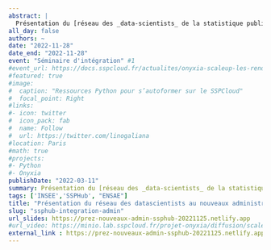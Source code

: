 ```yaml
---
abstract: |
  Présentation du [réseau des _data-scientists_ de la statistique publique](ssphub.netlify.app/)
all_day: false
authors: ~
date: "2022-11-28"
date_end: "2022-11-28"
event: "Séminaire d'intégration" #1
#event_url: https://docs.sspcloud.fr/actualites/onyxia-scaleup-les-rendez-vous-communautaires-onyxia
#featured: true
#image:
#  caption: "Ressources Python pour s’autoformer sur le SSPCloud"
#  focal_point: Right
#links:
#- icon: twitter
#  icon_pack: fab
#  name: Follow
#  url: https://twitter.com/linogaliana
#location: Paris
#math: true
#projects:
#- Python
#- Onyxia
publishDate: "2022-03-11"
summary: Présentation du [réseau des _data-scientists_ de la statistique publique](ssphub.netlify.app/)
tags: ['INSEE','SSPHub', "ENSAE"]
title: "Présentation du réseau des datascientists au nouveaux administrateurs de l'INSEE"
slug: "ssphub-integration-admin"
url_slides: https://prez-nouveaux-admin-ssphub-20221125.netlify.app
#url_video: https://minio.lab.sspcloud.fr/projet-onyxia/diffusion/scaleup/20220311-formations.mp4
external_link : https://prez-nouveaux-admin-ssphub-20221125.netlify.app
---
```


<!-----------
url_code: ""
url_pdf: ""
url_slides: ""
url_video: ""

{{% callout note %}}
Click on the **Slides** button above to view the built-in slides feature.
{{% /callout %}}

Slides can be added in a few ways:

- **Create** slides using Academic's [*Slides*](https://sourcethemes.com/academic/docs/managing-content/#create-slides) feature and link using `slides` parameter in the front matter of the talk file
- **Upload** an existing slide deck to `static/` and link using `url_slides` parameter in the front matter of the talk file
- **Embed** your slides (e.g. Google Slides) or presentation video on this page using [shortcodes](https://sourcethemes.com/academic/docs/writing-markdown-latex/).

Further talk details can easily be added to this page using *Markdown* and $\rm \LaTeX$ math code.
--------------->
